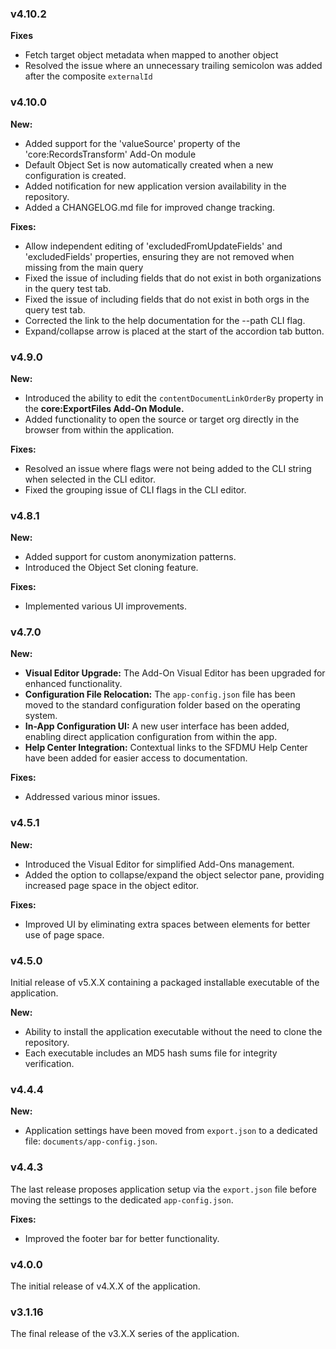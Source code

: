 ### v4.10.2
**Fixes**
- Fetch target object metadata when mapped to another object
- Resolved the issue where an unnecessary trailing semicolon was added after the composite `externalId`

### v4.10.0
**New:**
- Added support for the &#39;valueSource&#39; property of the &#39;core:RecordsTransform&#39; Add-On module
- Default Object Set is now automatically created when a new configuration is created.
- Added notification for new application version availability in the repository.
- Added a CHANGELOG.md file for improved change tracking.

**Fixes:**
- Allow independent editing of &#39;excludedFromUpdateFields&#39; and &#39;excludedFields&#39; properties, ensuring they are not removed when missing from the main query
- Fixed the issue of including fields that do not exist in both organizations in the query test tab.
- Fixed the issue of including fields that do not exist in both orgs in the query test tab.
- Corrected the link to the help documentation for the --path CLI flag.
- Expand/collapse arrow is placed at the start of the accordion tab button.

### v4.9.0
**New:**
- Introduced the ability to edit the `contentDocumentLinkOrderBy` property in the **core:ExportFiles Add-On Module.**
- Added functionality to open the source or target org directly in the browser from within the application.

**Fixes:**
- Resolved an issue where flags were not being added to the CLI string when selected in the CLI editor.
- Fixed the grouping issue of CLI flags in the CLI editor.

### v4.8.1
**New:**
- Added support for custom anonymization patterns.
- Introduced the Object Set cloning feature.

**Fixes:**
- Implemented various UI improvements.

### v4.7.0
**New:**
- **Visual Editor Upgrade:** The Add-On Visual Editor has been upgraded for enhanced functionality.
- **Configuration File Relocation:** The `app-config.json` file has been moved to the standard configuration folder based on the operating system.
- **In-App Configuration UI:** A new user interface has been added, enabling direct application configuration from within the app.
- **Help Center Integration:** Contextual links to the SFDMU Help Center have been added for easier access to documentation.

**Fixes:**
- Addressed various minor issues.

### v4.5.1
**New:**
- Introduced the Visual Editor for simplified Add-Ons management.
- Added the option to collapse/expand the object selector pane, providing increased page space in the object editor.

**Fixes:**
- Improved UI by eliminating extra spaces between elements for better use of page space.

### v4.5.0
Initial release of v5.X.X containing a packaged installable executable of the application.

**New:**
- Ability to install the application executable without the need to clone the repository.
- Each executable includes an MD5 hash sums file for integrity verification.

### v4.4.4
**New:**
- Application settings have been moved from `export.json` to a dedicated file: `documents/app-config.json`.

### v4.4.3
The last release proposes application setup via the `export.json` file before moving the settings to the dedicated `app-config.json`.

**Fixes:**
- Improved the footer bar for better functionality.

### v4.0.0
The initial release of v4.X.X of the application.

### v3.1.16
The final release of the v3.X.X series of the application.